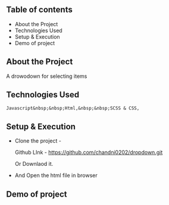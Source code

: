## Table of contents
* About the Project
* Technologies Used
* Setup & Execution
* Demo of project

## About the Project
 A drowodown for selecting items

## Technologies Used
    Javascript&nbsp;&nbsp;Html,&nbsp;&nbsp;SCSS & CSS,
## Setup & Execution

  * Clone the project -

    Github LInk -
    https://github.com/chandni0202/dropdown.git
    
    Or Downlaod it.
  
  * And Open the  html file in browser

## Demo of project

  